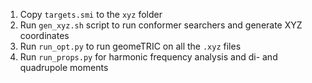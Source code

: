 
1. Copy `targets.smi` to the `xyz` folder
2. Run `gen_xyz.sh` script to run conformer searchers and generate XYZ coordinates
3. Run `run_opt.py` to run geomeTRIC on all the `.xyz` files
4. Run `run_props.py` for harmonic frequency analysis and di- and quadrupole moments
